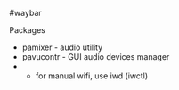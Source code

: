 #waybar

Packages
- pamixer - audio utility
- pavucontr - GUI audio devices manager
- 
    - for manual wifi, use iwd (iwctl)
